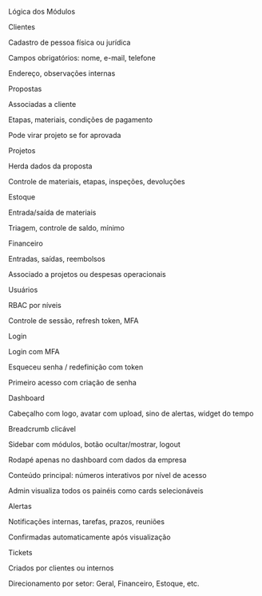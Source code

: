 Lógica dos Módulos

Clientes

Cadastro de pessoa física ou jurídica

Campos obrigatórios: nome, e-mail, telefone

Endereço, observações internas

Propostas

Associadas a cliente

Etapas, materiais, condições de pagamento

Pode virar projeto se for aprovada

Projetos

Herda dados da proposta

Controle de materiais, etapas, inspeções, devoluções

Estoque

Entrada/saída de materiais

Triagem, controle de saldo, mínimo

Financeiro

Entradas, saídas, reembolsos

Associado a projetos ou despesas operacionais

Usuários

RBAC por níveis

Controle de sessão, refresh token, MFA

Login

Login com MFA

Esqueceu senha / redefinição com token

Primeiro acesso com criação de senha

Dashboard

Cabeçalho com logo, avatar com upload, sino de alertas, widget do tempo

Breadcrumb clicável

Sidebar com módulos, botão ocultar/mostrar, logout

Rodapé apenas no dashboard com dados da empresa

Conteúdo principal: números interativos por nível de acesso

Admin visualiza todos os painéis como cards selecionáveis

Alertas

Notificações internas, tarefas, prazos, reuniões

Confirmadas automaticamente após visualização

Tickets

Criados por clientes ou internos

Direcionamento por setor: Geral, Financeiro, Estoque, etc.